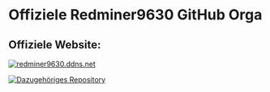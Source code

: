 # Offiziele Redminer9630 GitHub Orga

## Offiziele Website: 

[![redminer9630.ddns.net](https://raw.githubusercontent.com/Redminer9630/.github/assets/website.jpg)](https://redminer9630.ddns.net)

[![Dazugehöriges Repository](https://github-readme-stats.vercel.app/api/pin/?username=Redminer9630de&repo=Redminer9630)](https://github.com/Redminer9630de/Redminer9630)
